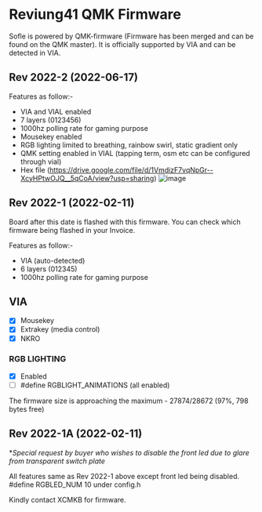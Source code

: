 # Reviung41 QMK Firmware

Sofle is powered by QMK-firmware (Firmware has been merged and can be found on the QMK master). It is officially supported by VIA and can be detected in VIA.

## Rev 2022-2 (2022-06-17)
Features as follow:-
- VIA and VIAL enabled
- 7 layers (0123456)
- 1000hz polling rate for gaming purpose
- Mousekey enabled
- RGB lighting limited to breathing, rainbow swirl, static gradient only
- QMK setting enabled in VIAL (tapping term, osm etc can be configured through vial)
- Hex file (https://drive.google.com/file/d/1VmdizF7vqNpGr--XcyHPtwOJQ__5qCoA/view?usp=sharing)
![image](https://user-images.githubusercontent.com/79617315/174203625-f9460959-7fc5-43fc-aae0-adfd2c6f3eb6.png)




## Rev 2022-1 (2022-02-11)
Board after this date is flashed with this firmware. You can check which firmware being flashed in your Invoice.

Features as follow:-
- VIA (auto-detected)
- 6 layers (012345)
- 1000hz polling rate for gaming purpose

## VIA
- [x] Mousekey
- [x] Extrakey (media control)
- [x] NKRO

### RGB LIGHTING
- [x] Enabled
- [ ] #define RGBLIGHT_ANIMATIONS (all enabled)

The firmware size is approaching the maximum - 27874/28672 (97%, 798 bytes free)

## Rev 2022-1A (2022-02-11)
**Special request by buyer who wishes to disable the front led due to glare from transparent switch plate*

All features same as Rev 2022-1 above except front led being disabled.
  #define RGBLED_NUM 10 under config.h




Kindly contact XCMKB for firmware.
